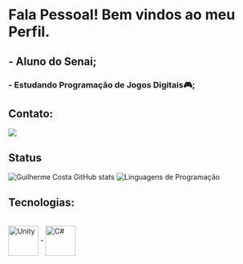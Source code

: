 # Fala Pessoal! Bem vindos ao meu Perfil.

##   - Aluno do Senai;
###   - Estudando Programação de Jogos Digitais🎮;
##
## Contato: 
<div> 
  <a href = "mailto:jgdacostagomes04@gmail.com"><img src="https://img.shields.io/badge/-Gmail-%23333?style=for-the-badge&logo=gmail&logoColor=white" target="_blank"></a>

</div>

## Status
![Guilherme Costa GitHub stats](https://github-readme-stats.vercel.app/api?username=GuilhermeCosta04&show_icons=true&theme=Gradient)
![Linguagens de Programação](https://github-readme-stats.vercel.app/api/top-langs/?username=GuilhermeCosta04&layout=compact&hide_title=true&theme=radical)

## Tecnologias:
<div style="display: inline_block"><br/>
   <img align="center" alt="Unity" heigth = 60 width = 60 src=  "https://cdn.jsdelivr.net/gh/devicons/devicon/icons/unity/unity-original.svg" />
-
  <img align="center" alt="C#" heigth = 60 width = 60 src= "https://cdn.jsdelivr.net/gh/devicons/devicon/icons/csharp/csharp-original.svg" /> </div>
                                     
                                                                                                                                                          
